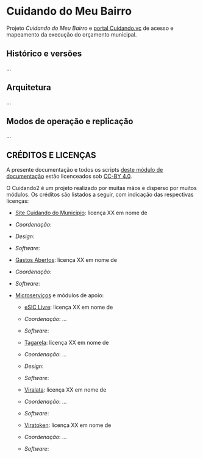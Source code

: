 # Cuidando do Meu Bairro

Projeto *Cuidando do Meu Bairro* e [portal Cuidando.vc](http://cuidando.vc) de acesso e mapeamento da execução do orçamento municipal.


## Histórico e versões

...

## Arquitetura

... 

## Modos de operação e replicação

...

## CRÉDITOS E LICENÇAS

A presente documentação e todos os scripts [deste módulo de documentação](https://github.com/okfn-brasil/cuidando2-doc) estão licenceados sob [CC-BY 4.0](http://creativecommons.org/licenses/by/4.0/).
 
O Cuidando2 é um projeto realizado por muitas mãos e disperso por muitos módulos. Os créditos são listados a seguir, com indicação das respectivas licenças:

* [Site Cuidando do Município](https://github.com/okfn-brasil/cuidando2.git): licença XX em nome de 

 * *Coordenação*:

 * *Design*:

 * *Software*:

* [Gastos Abertos](https://github.com/okfn-brasil/gastos_abertos): licença XX em nome de 

 * *Coordenação*:

 * *Software*:

* [Microserviços](https://en.wikipedia.org/wiki/Microservices) e módulos de apoio:

  *  [eSIC Livre](https://github.com/okfn-brasil/esiclivre): licença XX em nome de 

    * *Coordenação*: ...

    * *Software*:

  *  [Tagarela](https://github.com/okfn-brasil/tagarela): licença XX em nome de 
    * *Coordenação*: ...

    * *Design*:

    * *Software*:
     
  *  [Viralata](https://github.com/okfn-brasil/tagarela): licença XX em nome de 
    * *Coordenação*: ...

    * *Software*:

  *  [Viratoken](https://github.com/okfn-brasil/viratoken): licença XX em nome de 

    * *Coordenação*: ...

    * *Software*:

